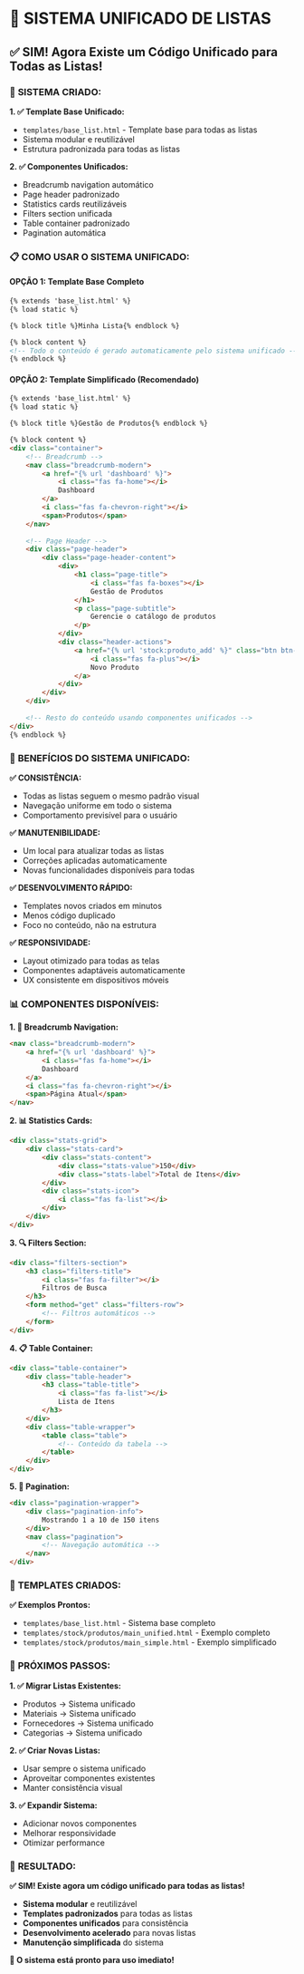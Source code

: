 # 🎯 SISTEMA UNIFICADO DE LISTAS

## ✅ SIM! Agora Existe um Código Unificado para Todas as Listas!

### 🚀 **SISTEMA CRIADO:**

**1. ✅ Template Base Unificado:**
- `templates/base_list.html` - Template base para todas as listas
- Sistema modular e reutilizável
- Estrutura padronizada para todas as listas

**2. ✅ Componentes Unificados:**
- Breadcrumb navigation automático
- Page header padronizado
- Statistics cards reutilizáveis
- Filters section unificada
- Table container padronizado
- Pagination automática

### 📋 **COMO USAR O SISTEMA UNIFICADO:**

#### **OPÇÃO 1: Template Base Completo**
```html
{% extends 'base_list.html' %}
{% load static %}

{% block title %}Minha Lista{% endblock %}

{% block content %}
<!-- Todo o conteúdo é gerado automaticamente pelo sistema unificado -->
{% endblock %}
```

#### **OPÇÃO 2: Template Simplificado (Recomendado)**
```html
{% extends 'base_list.html' %}
{% load static %}

{% block title %}Gestão de Produtos{% endblock %}

{% block content %}
<div class="container">
    <!-- Breadcrumb -->
    <nav class="breadcrumb-modern">
        <a href="{% url 'dashboard' %}">
            <i class="fas fa-home"></i>
            Dashboard
        </a>
        <i class="fas fa-chevron-right"></i>
        <span>Produtos</span>
    </nav>
    
    <!-- Page Header -->
    <div class="page-header">
        <div class="page-header-content">
            <div>
                <h1 class="page-title">
                    <i class="fas fa-boxes"></i>
                    Gestão de Produtos
                </h1>
                <p class="page-subtitle">
                    Gerencie o catálogo de produtos
                </p>
            </div>
            <div class="header-actions">
                <a href="{% url 'stock:produto_add' %}" class="btn btn-primary">
                    <i class="fas fa-plus"></i>
                    Novo Produto
                </a>
            </div>
        </div>
    </div>
    
    <!-- Resto do conteúdo usando componentes unificados -->
</div>
{% endblock %}
```

### 🎯 **BENEFÍCIOS DO SISTEMA UNIFICADO:**

**✅ CONSISTÊNCIA:**
- Todas as listas seguem o mesmo padrão visual
- Navegação uniforme em todo o sistema
- Comportamento previsível para o usuário

**✅ MANUTENIBILIDADE:**
- Um local para atualizar todas as listas
- Correções aplicadas automaticamente
- Novas funcionalidades disponíveis para todas

**✅ DESENVOLVIMENTO RÁPIDO:**
- Templates novos criados em minutos
- Menos código duplicado
- Foco no conteúdo, não na estrutura

**✅ RESPONSIVIDADE:**
- Layout otimizado para todas as telas
- Componentes adaptáveis automaticamente
- UX consistente em dispositivos móveis

### 📊 **COMPONENTES DISPONÍVEIS:**

**1. 🧭 Breadcrumb Navigation:**
```html
<nav class="breadcrumb-modern">
    <a href="{% url 'dashboard' %}">
        <i class="fas fa-home"></i>
        Dashboard
    </a>
    <i class="fas fa-chevron-right"></i>
    <span>Página Atual</span>
</nav>
```

**2. 📊 Statistics Cards:**
```html
<div class="stats-grid">
    <div class="stats-card">
        <div class="stats-content">
            <div class="stats-value">150</div>
            <div class="stats-label">Total de Itens</div>
        </div>
        <div class="stats-icon">
            <i class="fas fa-list"></i>
        </div>
    </div>
</div>
```

**3. 🔍 Filters Section:**
```html
<div class="filters-section">
    <h3 class="filters-title">
        <i class="fas fa-filter"></i>
        Filtros de Busca
    </h3>
    <form method="get" class="filters-row">
        <!-- Filtros automáticos -->
    </form>
</div>
```

**4. 📋 Table Container:**
```html
<div class="table-container">
    <div class="table-header">
        <h3 class="table-title">
            <i class="fas fa-list"></i>
            Lista de Itens
        </h3>
    </div>
    <div class="table-wrapper">
        <table class="table">
            <!-- Conteúdo da tabela -->
        </table>
    </div>
</div>
```

**5. 📄 Pagination:**
```html
<div class="pagination-wrapper">
    <div class="pagination-info">
        Mostrando 1 a 10 de 150 itens
    </div>
    <nav class="pagination">
        <!-- Navegação automática -->
    </nav>
</div>
```

### 🎯 **TEMPLATES CRIADOS:**

**✅ Exemplos Prontos:**
- `templates/base_list.html` - Sistema base completo
- `templates/stock/produtos/main_unified.html` - Exemplo completo
- `templates/stock/produtos/main_simple.html` - Exemplo simplificado

### 🚀 **PRÓXIMOS PASSOS:**

**1. ✅ Migrar Listas Existentes:**
- Produtos → Sistema unificado
- Materiais → Sistema unificado  
- Fornecedores → Sistema unificado
- Categorias → Sistema unificado

**2. ✅ Criar Novas Listas:**
- Usar sempre o sistema unificado
- Aproveitar componentes existentes
- Manter consistência visual

**3. ✅ Expandir Sistema:**
- Adicionar novos componentes
- Melhorar responsividade
- Otimizar performance

### 🎉 **RESULTADO:**

**✅ SIM! Existe agora um código unificado para todas as listas!**

- **Sistema modular** e reutilizável
- **Templates padronizados** para todas as listas
- **Componentes unificados** para consistência
- **Desenvolvimento acelerado** para novas listas
- **Manutenção simplificada** do sistema

**🚀 O sistema está pronto para uso imediato!**
